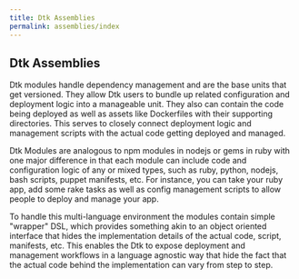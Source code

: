 ```yaml
---
title: Dtk Assemblies
permalink: assemblies/index
---
```


## Dtk Assemblies

Dtk modules handle dependency management and are the base units that get versioned. They allow Dtk users to bundle up related configuration and deployment logic into a manageable unit. They also can contain the code being deployed as well as assets like Dockerfiles with their supporting directories. This serves to closely connect deployment logic and management scripts with the actual code getting deployed and managed.

Dtk Modules are analogous to npm modules in nodejs or gems in ruby with one major difference in that each module can include code and configuration logic of any or mixed types, such as ruby, python, nodejs, bash scripts, puppet manifests, etc.  For instance, you can take your ruby app, add some rake tasks as well as config management scripts to allow people to deploy and manage your app. 

To handle this multi-language environment the modules contain simple "wrapper" DSL, which provides something akin to an object oriented interface that hides the implementation details of the actual code, script, manifests, etc.  This enables the Dtk to expose deployment and management workflows in a language agnostic way that hide the fact that the actual code behind the implementation can vary from step to step.


